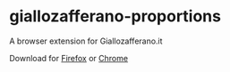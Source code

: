 # giallozafferano-proportions
A browser extension for Giallozafferano.it

Download for [Firefox](https://addons.mozilla.org/en-US/firefox/addon/proporzioni-giallozafferano-it/) or [Chrome](https://chrome.google.com/webstore/detail/proporzioni-giallozaffera/kmcdabbbnekgpkpnfdijbhfopjknalml?authuser=1)

